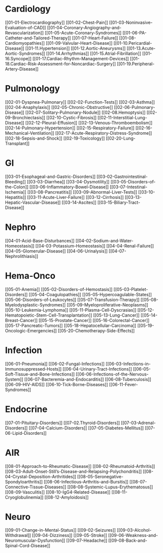 # Cardiology
[[01-01-Electrocardiography]]
[[01-02-Chest-Pain]]
[[01-03-Noninvasive-Evaluation-of-CAD]]
[[01-04-Coronary-Angiography-and-Revascularization]]
[[01-05-Acute-Coronary-Syndromes]]
[[01-06-PA-Catheter-and-Tailored-Therapy]]
[[01-07-Heart-Failure]]
[[01-08-Cardiomyopathies]]
[[01-09-Valvular-Heart-Disease]]
[[01-10.Pericardial-Disease]]
[[01-11.Hypertension]]
[[01-12.Aortic-Aneurysms]]
[[01-13.Acute-Aortic-Syndromes]]
[[01-14.Arrhythmias]]
[[01-15.Atrial-Fibrillation]]
[[01-16.Syncope]]
[[01-17.Cardiac-Rhythm-Management-Devices]]
[[01-18.Cardiac-Risk-Assessment-for-Noncardiac-Surgery]]
[[01-19.Peripheral-Artery-Disease]]

# Pulmonology
[[02-01-Dyspnea-Pulmonary]]
[[02-02-Function-Tests]]
[[02-03-Asthma]]
[[02-04-Anaphylaxis]]
[[02-05-Chronic-Obstructive]]
[[02-06-Pulmonary-Disease]]
[[02-07-Solitary-Pulmonary-Nodule]]
[[02-08.Hemoptysis]]
[[02-09-Bronchiectasis]]
[[02-10-Cystic-Fibrosis]]
[[02-11-Interstitial-Lung-Disease]]
[[02-12-Pleural-Effusion]]
[[02-13-Venous-Thromboembolism]]
[[02-14-Pulmonary-Hypertension]]
[[02-15-Respiratory-Failure]]
[[02-16-Mechanical-Ventilation]]
[[02-17-Acute-Respiratory-Distress-Syndrome]]
[[02-18-Sepsis-and-Shock]]
[[02-19-Toxicology]]
[[02-20-Lung-Transplant]]
# GI
[[03-01-Esophageal-and-Gastric-Disorders]]
[[03-02-Gastrointestinal-Bleeding]]
[[03-03-Diarrhea]]
[[03-04-Dysmotility]]
[[03-05-Disorders-of-the-Colon]]
[[03-06-Inflammatory-Bowel-Disease]]
[[03-07-Intestinal-Ischemia]]
[[03-08-Pancreatitis]]
[[03-09-Abnormal-Liver-Tests]]
[[03-10-Hepatitis]]
[[03-11-Acute-Liver-Failure]]
[[03-12-Cirrhosis]]
[[03-13-Hepatic-Vascular-Disease]]
[[03-14-Ascites]]
[[03-15-Biliary-Tract-Disease]]
# Nephro
[[04-01-Acid-Base-Disturbances]]
[[04-02-Sodium-and-Water-Homeostasis]]
[[04-03-Potassium-Homeostasis]]
[[04-04-Renal-Failure]]
[[04-05-Glomerular-Disease]]
[[04-06-Urinalysis]]
[[04-07-Nephrolithiasis]]

# Hema-Onco
[[05-01-Anemia]]
[[05-02-Disorders-of-Hemostasis]]
[[05-03-Platelet-Disorders]]
[[05-04-Coagulopathies]]
[[05-05-Hypercoagulable-States]]
[[05-06-Disorders-of-Leukocytes]]
[[05-07-Transfusion-Therapy]]
[[05-08-Myelodysplastic-Syndromes]]
[[05-09-Myeloproliferative-Neoplasms]]
[[05-10-Leukemia-Lymphoma]]
[[05-11-Plasma-Cell-Dyscrasias]]
[[05-12-Hematopoietic-Stem-Cell-Transplantation]]
[[05-13-Lung-Cancer]]
[[05-14-Breast-Cancer]]
[[05-15-Prostate-Cancer]]
[[05-16-Colorectal-Cancer]]
[[05-17-Pancreatic-Tumors]]
[[05-18-Hepatocellular-Carcinoma]]
[[05-19-Oncologic-Emergencies]]
[[05-20-Chemotherapy-Side-Effects]]

# Infection
[[06-01-Pneumonia]]
[[06-02-Fungal-Infections]]
[[06-03-Infections-in-Immunosuppressed-Hosts]]
[[06-04-Urinary-Tract-Infections]]
[[06-05-Soft-Tissue-and-Bone-Infections]]
[[06-06-Infections-of-the-Nervous-System]]
[[06-07-Bacteremia-and-Endocarditis]]
[[06-08-Tuberculosis]]
[[06-09-HIV-AIDS]]
[[06-10-Tick-Borne-Diseases]]
[[06-11-Fever-Syndromes]]

# Endocrine
[[07-01-Pituitary-Disorders]]
[[07-02.Thyroid-Disorders]]
[[07-03-Adrenal-Disorders]]
[[07-04-Calcium-Disorders]]
[[07-05-Diabetes-Mellitus]]
[[07-06-Lipid-Disorders]]
# AIR
[[08-01-Approach-to-Rheumatic-Disease]]
[[08-02-Rheumatoid-Arthritis]]
[[08-03-Adult-Onset-Still’s-Disease-and-Relapsing-Polychondritis]]
[[08-04-Crystal-Deposition-Arthritides]]
[[08-05-Seronegative-Spondyloarthritis]]
[[08-06-Infectious-Arthritis-and-Bursitis]]
[[08-07-Connective-Tissue-Diseases]]
[[08-08-Systemic-Lupus-Erythematosus]]
[[08-09-Vasculitis]]
[[08-10-IgG4-Related-Disease]]
[[08-11-Cryoglobulinemia]]
[[08-12-Amyloidosis]]
# Neuro
[[09-01-Change-in-Mental-Status]]
[[09-02-Seizures]]
[[09-03-Alcohol-Withdrawal]]
[[09-04-Dizziness]]
[[09-05-Stroke]]
[[09-06-Weakness-and-Neuromuscular-Dysfunction]]
[[09-07-Headache]]
[[09-08-Back-and-Spinal-Cord-Disease]]

